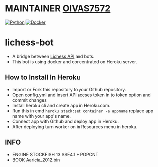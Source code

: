 # MAINTAINER [OIVAS7572](https://github.com/OIVAS7572)

[![Python](https://github.com/OIVAS7572/lichess-bot/actions/workflows/python-app.yml/badge.svg)](https://github.com/OIVAS7572/lichess-bot/actions/workflows/python-app.yml)
[![Docker](https://github.com/OIVAS7572/lichess-bot/actions/workflows/docker-image.yml/badge.svg)](https://github.com/OIVAS7572/lichess-bot/actions/workflows/docker-image.yml)

# lichess-bot

- A bridge between [Lichess API](https://lichess.org/api#tag/Chess-Bot) and bots.
- This bot is using docker and concentrated on Heroku server.

## How to Install In Heroku

- Import or Fork this repository to your Github repository.
- Open config.yml and insert API accses token in to token option and commit changes
- Install heroku cli and create app in Heroku.com.
- Run this in cmd `heroku stack:set container -a appname` replace app name with your app's name.
- Connect app with Github and deploy app in Heroku.
- After deploying turn worker on in Resources menu in heroku. 

## INFO

- ENGINE STOCKFISH 13 SSE4.1 + POPCNT
- BOOK Aaricia_2012.bin

